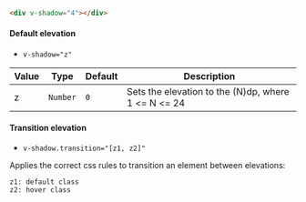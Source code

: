 ```html
<div v-shadow="4"></div>
```

#### Default elevation

- `v-shadow="z"`

| Value | Type     | Default | Description                                         |
| ----- | -------- | ------- | --------------------------------------------------- |
| z     | `Number` | `0`     | Sets the elevation to the (N)dp, where 1 <= N <= 24 |

#### Transition elevation

- `v-shadow.transition="[z1, z2]"`

Applies the correct css rules to transition an element between elevations:

```
z1: default class
z2: hover class
```
